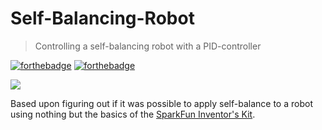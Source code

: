 # Self-Balancing-Robot
> Controlling a self-balancing robot with a PID-controller

[![forthebadge](https://forthebadge.com/images/badges/made-with-c-plus-plus.svg)](https://forthebadge.com)
[![forthebadge](https://forthebadge.com/images/badges/made-with-c.svg)](https://forthebadge.com)

![](https://i.imgur.com/eneLzaK.jpg)

Based upon figuring out if it was possible to apply self-balance to a robot using nothing but the basics of the [SparkFun Inventor's Kit](//www.sparkfun.com/products/15267).


